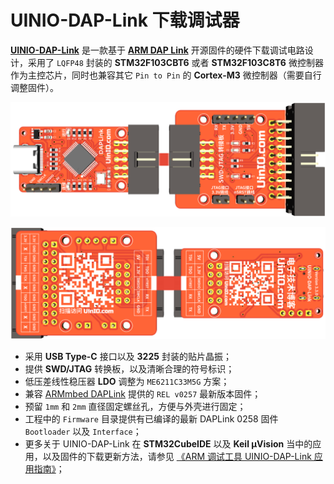 # UINIO-DAP-Link 下载调试器

[**UINIO-DAP-Link**](https://github.com/uinika/UINIO-DAP-Link) 是一款基于 [**ARM DAP Link**](https://daplink.io/) 开源固件的硬件下载调试电路设计，采用了 `LQFP48` 封装的 **STM32F103CBT6** 或者 **STM32F103C8T6** 微控制器作为主控芯片，同时也兼容其它 `Pin to Pin` 的 **Cortex-M3** 微控制器（需要自行调整固件）。

![](./Images/PCB-3D-1.png)

![](./Images/PCB-3D-2.png)

- 采用 **USB Type-C** 接口以及 **3225** 封装的贴片晶振；
- 提供 **SWD/JTAG** 转换板，以及清晰合理的符号标识；
- 低压差线性稳压器 **LDO** 调整为 `ME6211C33M5G` 方案；
- 兼容 [ARMmbed DAPLink](https://github.com/ARMmbed/DAPLink/releases/tag/v0257) 提供的 `REL v0257` 最新版本固件；
- 预留 `1mm` 和 `2mm` 直径固定螺丝孔，方便与外壳进行固定；
- 工程中的 `Firmware` 目录提供有已编译的最新 DAPLink 0258 固件 `Bootloader` 以及 `Interface`；
- 更多关于 UINIO-DAP-Link 在 **STM32CubeIDE** 以及 **Keil µVision** 当中的应用，以及固件的下载更新方法，请参见 [《ARM 调试工具 UINIO-DAP-Link 应用指南》](http://uinio.com/Project/UINIO-DAP-Link/)；